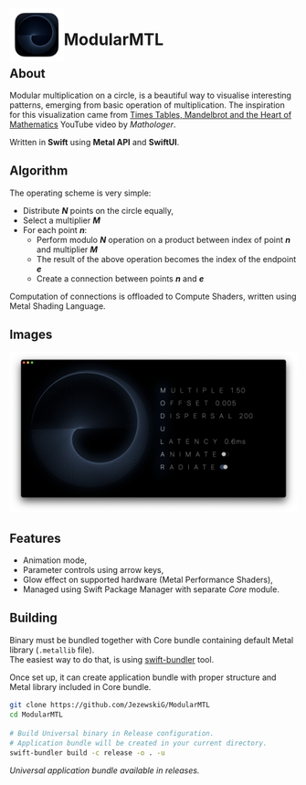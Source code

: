 <img align="left" width="95" height="95" src="Images/AppIcon.png">

# ModularMTL

## About
Modular multiplication on a circle, is a beautiful way to visualise interesting patterns, emerging from basic operation of multiplication. The inspiration for this visualization came from [Times Tables, Mandelbrot and the Heart of Mathematics](https://youtu.be/qhbuKbxJsk8) YouTube video by _Mathologer_.  

Written in **Swift** using **Metal API** and **SwiftUI**.

## Algorithm
The operating scheme is very simple:
- Distribute _**N**_ points on the circle equally,
- Select a multiplier _**M**_
- For each point **_n_**:
  - Perform modulo _**N**_ operation on a product between index of point _**n**_ and multiplier _**M**_
  - The result of the above operation becomes the index of the endpoint _**e**_
  - Create a connection between points _**n**_ and _**e**_

Computation of connections is offloaded to Compute Shaders, written using Metal Shading Language.

## Images
![Prototype](Images/Preview.png)

## Features
- Animation mode,
- Parameter controls using arrow keys,
- Glow effect on supported hardware (Metal Performance Shaders),
- Managed using Swift Package Manager with separate _Core_ module. 

## Building
Binary must be bundled together with Core bundle containing default Metal library (`.metallib` file).  
The easiest way to do that, is using [swift-bundler](https://github.com/stackotter/swift-bundler) tool.  

Once set up, it can create application bundle with proper structure and Metal library included in Core bundle.

```sh
git clone https://github.com/JezewskiG/ModularMTL
cd ModularMTL

# Build Universal binary in Release configuration. 
# Application bundle will be created in your current directory.
swift-bundler build -c release -o . -u
```

*Universal application bundle available in releases.*
